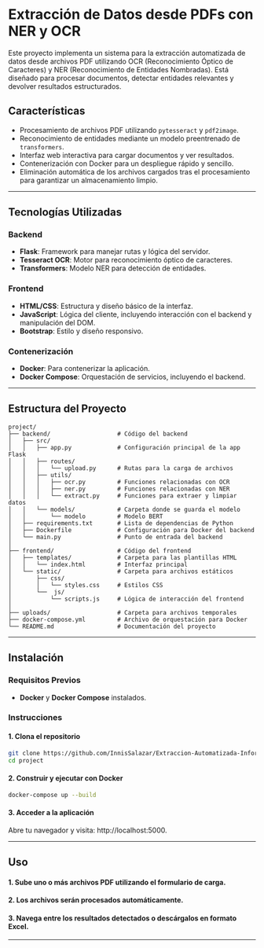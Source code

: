 # Extracción de Datos desde PDFs con NER y OCR

Este proyecto implementa un sistema para la extracción automatizada de datos desde archivos PDF utilizando OCR (Reconocimiento Óptico de Caracteres) y NER (Reconocimiento de Entidades Nombradas). Está diseñado para procesar documentos, detectar entidades relevantes y devolver resultados estructurados.

## **Características**
- Procesamiento de archivos PDF utilizando `pytesseract` y `pdf2image`.
- Reconocimiento de entidades mediante un modelo preentrenado de `transformers`.
- Interfaz web interactiva para cargar documentos y ver resultados.
- Contenerización con Docker para un despliegue rápido y sencillo.
- Eliminación automática de los archivos cargados tras el procesamiento para garantizar un almacenamiento limpio.

---

## **Tecnologías Utilizadas**
### **Backend**
- **Flask**: Framework para manejar rutas y lógica del servidor.
- **Tesseract OCR**: Motor para reconocimiento óptico de caracteres.
- **Transformers**: Modelo NER para detección de entidades.

### **Frontend**
- **HTML/CSS**: Estructura y diseño básico de la interfaz.
- **JavaScript**: Lógica del cliente, incluyendo interacción con el backend y manipulación del DOM.
- **Bootstrap**: Estilo y diseño responsivo.

### **Contenerización**
- **Docker**: Para contenerizar la aplicación.
- **Docker Compose**: Orquestación de servicios, incluyendo el backend.

---

## **Estructura del Proyecto**

```plaintext
project/
├── backend/                   # Código del backend
│   ├── src/
│   │   ├── app.py             # Configuración principal de la app Flask
│   │   ├── routes/
│   │   │   └── upload.py      # Rutas para la carga de archivos
│   │   ├── utils/
│   │   │   ├── ocr.py         # Funciones relacionadas con OCR
│   │   │   ├── ner.py         # Funciones relacionadas con NER
│   │   │   └── extract.py     # Funciones para extraer y limpiar datos
│   │   └── models/            # Carpeta donde se guarda el modelo
│   │       └── modelo         # Modelo BERT
│   ├── requirements.txt       # Lista de dependencias de Python
│   ├── Dockerfile             # Configuración para Docker del backend
│   └── main.py                # Punto de entrada del backend
│
├── frontend/                  # Código del frontend
│   ├── templates/             # Carpeta para las plantillas HTML
│   │   └── index.html         # Interfaz principal
│   └── static/                # Carpeta para archivos estáticos
│       ├── css/
│       │   └── styles.css     # Estilos CSS
│       └──  js/
│           └── scripts.js     # Lógica de interacción del frontend
│
├── uploads/                   # Carpeta para archivos temporales
├── docker-compose.yml         # Archivo de orquestación para Docker
└── README.md                  # Documentación del proyecto
```
---

## **Instalación**

### **Requisitos Previos**
- **Docker** y **Docker Compose** instalados.

### **Instrucciones**

#### **1.** Clona el repositorio
```bash
git clone https://github.com/InnisSalazar/Extraccion-Automatizada-Informacion-CTyL-PLN.git
cd project
```

#### **2.** Construir y ejecutar con Docker
```bash
docker-compose up --build
```

#### **3.** Acceder a la aplicación
Abre tu navegador y visita: http://localhost:5000.

---
## **Uso**

#### **1.** Sube uno o más archivos PDF utilizando el formulario de carga.
#### **2.** Los archivos serán procesados automáticamente.
#### **3.** Navega entre los resultados detectados o descárgalos en formato Excel.

---
